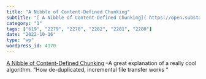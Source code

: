 ```yaml
---
title: "A Nibble of Content-Defined Chunking"
subtitle: "[ A Nibble of Content-Defined Chunking]( https://open.substack.com/pub/getcode/p/a-nibble-of-content..."
category: "1"
tags: ["619", "2279", "2278", "2282", "2281", "2280"]
date: "2022-10-16"
type: "wp"
wordpress_id: 4170
---
```

[ A Nibble of Content-Defined Chunking]( https://open.substack.com/pub/getcode/p/a-nibble-of-content-defined-chunking?r=15mfj&utm_medium=ios&utm_campaign=post) –A great explanation of a really cool algorithm. “How de-duplicated, incremental file transfer works “